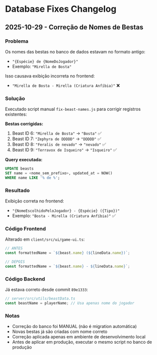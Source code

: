 # Database Fixes Changelog

## 2025-10-29 - Correção de Nomes de Bestas

### Problema
Os nomes das bestas no banco de dados estavam no formato antigo:
- `"{Espécie} de {NomeDoJogador}"` 
- Exemplo: `"Mirella de Bosta"`

Isso causava exibição incorreta no frontend:
- `"Mirella de Bosta - Mirella (Criatura Anfíbia)"` ❌

### Solução
Executado script manual `fix-beast-names.js` para corrigir registros existentes:

**Bestas corrigidas:**
1. Beast ID 6: `"Mirella de Bosta"` → `"Bosta"` ✅
2. Beast ID 7: `"Zephyra de DDDDD"` → `"DDDDD"` ✅
3. Beast ID 8: `"Feralis de nevado"` → `"nevado"` ✅
4. Beast ID 9: `"Terravox de Isqueiro"` → `"Isqueiro"` ✅

**Query executada:**
```sql
UPDATE beasts 
SET name = <nome_sem_prefixo>, updated_at = NOW() 
WHERE name LIKE '% de %';
```

### Resultado
Exibição correta no frontend:
- `"{NomeEscolhidoPeloJogador} - {Espécie} ({Tipo})"`
- Exemplo: `"Bosta - Mirella (Criatura Anfíbia)"` ✅

### Código Frontend
Alterado em `client/src/ui/game-ui.ts`:
```typescript
// ANTES
const formattedName = `${beast.name} (${lineData.name})`;

// DEPOIS
const formattedName = `${beast.name} - ${lineData.name}`;
```

### Código Backend
Já estava correto desde commit `89e1333`:
```typescript
// server/src/utils/beastData.ts
const beastName = playerName; // Usa apenas nome do jogador
```

### Notas
- Correção do banco foi MANUAL (não é migration automática)
- Novas bestas já são criadas com nome correto
- Correção aplicada apenas em ambiente de desenvolvimento local
- Antes de aplicar em produção, executar o mesmo script no banco de produção


